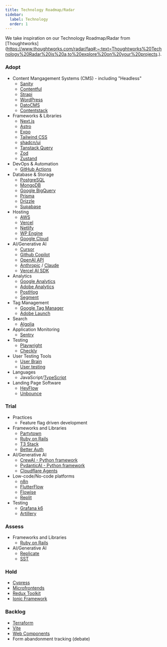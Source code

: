 ```yaml
---
title: Technology Roadmap/Radar
sidebar:
  label: Technology
  order: 1
---
```


We take inspiration on our Technology Roadmap/Radar from [Thoughtworks] (https://www.thoughtworks.com/radar/faq#:~:text=Thoughtworks%20Technology%20Radar%20is%20a,to%20explore%20on%20your%20projects.).

### Adopt

- Content Mangagement Systems (CMS) - including "Headless"
  - [Sanity](https://www.sanity.io/)
  - [Contentful](https://www.contentful.com/)
  - [Strapi](https://strapi.io/)
  - [WordPress](https://wordpress.org/)
  - [DatoCMS](https://www.datocms.com/)
  - [Contentstack](https://www.contentstack.com/)
- Frameworks & Libraries
  - [Next.js](https://nextjs.org/)
  - [Astro](https://astro.build/)
  - [Expo](https://docs.expo.dev/)
  - [Tailwind CSS](https://tailwindcss.com/)
  - [shadcn/ui](https://ui.shadcn.com/)
  - [Tanstack Query](https://tanstack.com/query)
  - [Zod](https://zod.dev/)
  - [Zustand](https://zustand-demo.pmnd.rs/)
- DevOps & Automation
  - [GitHub Actions](https://docs.github.com/en/actions)
- Database & Storage
  - [PostgreSQL](https://www.postgresql.org/)
  - [MongoDB](https://www.mongodb.com/)
  - [Google BigQuery](https://cloud.google.com/bigquery)
  - [Prisma](https://www.prisma.io/)
  - [Drizzle](https://orm.drizzle.team/)
  - [Supabase](https://supabase.io/)
- Hosting
  - [AWS](https://aws.amazon.com/)
  - [Vercel](https://vercel.com/)
  - [Netlify](https://www.netlify.com/)
  - [WP Engine](https://wpengine.com/)
  - [Google Cloud](https://cloud.google.com/)
- AI/Generative AI
  - [Cursor](https://cursor.com/)
  - [Github Copilot](https://github.com/features/copilot)
  - [OpenAI API](https://platform.openai.com/docs/)
  - [Anthropic](https://www.anthropic.com/) / [Claude](https://claude.ai/)
  - [Vercel AI SDK](https://sdk.vercel.ai/)
- Analytics
  - [Google Analytics](https://analytics.google.com/)
  - [Adobe Analytics](https://business.adobe.com/products/analytics/adobe-analytics.html)
  - [PostHog](https://posthog.com/)
  - [Segment](https://segment.com/)
- Tag Management
  - [Google Tag Manager](https://tagmanager.google.com/)
  - [Adobe Launch](https://launch.adobe.com/)
- Search
  - [Algolia](https://www.algolia.com/)
- Application Monitoring
  - [Sentry](https://sentry.io/)
- Testing
  - [Playwright](https://playwright.dev/)
  - [Checkly](https://checklyhq.com/)
- User Testing Tools
  - [User Brain](https://www.userbrain.com/en/)
  - [User testing](https://www.usertesting.com/)
- Languages
  - JavaScript/[TypeScript](https://www.typescriptlang.org/)
- Landing Page Software
  - [HeyFlow](https://heyflow.com/lp/landing-page-software/)
  - [Unbounce](https://unbounce.com/landing-pages-nb/)

### Trial

- Practices
  - Feature flag driven development
- Frameworks and Libraries
  - [Partytown](https://partytown.builder.io/)
  - [Ruby on Rails](https://rubyonrails.org/)
  - [T3 Stack](https://create.t3.gg/)
  - [Better Auth](https://www.better-auth.com/)
- AI/Generative AI
  - [CrewAI - Python framework](https://www.crewai.com/)
  - [PydanticAI - Python framework](https://ai.pydantic.dev/)
  - [Cloudflare Agents](https://developers.cloudflare.com/agents/)
- Low-code/No-code platforms
  - [n8n](https://n8n.io/)
  - [FlutterFlow](https://flutterflow.io/)
  - [Flowise](https://flowiseai.com/)
  - [Replit](https://replit.com/)
- Testing
  - [Grafana k6](https://k6.io/)
  - [Artillery](https://www.artillery.io/docs)

### Assess

- Frameworks and Libraries
  - [Ruby on Rails](https://rubyonrails.org/)
- AI/Generative AI
  - [Replicate](https://www.replicate.com/)
  - [SST](https://sst.dev/)

### Hold

- [Cypress](https://www.cypress.io/)
- [Microfrontends](https://micro-frontends.org/)
- [Redux Toolkit](https://redux-toolkit.js.org/)
- [Ionic Framework](https://ionicframework.com/)

### Backlog

- [Terraform](https://www.terraform.io/)
- [Vite](https://vitejs.dev/)
- [Web Components](https://developer.mozilla.org/en-US/docs/Web/Web_Components)
- Form abandonment tracking (debate)

